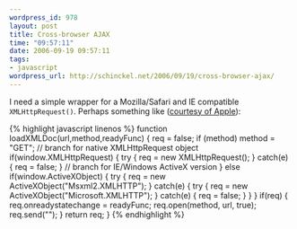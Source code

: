 ```yaml
--- 
wordpress_id: 978
layout: post
title: Cross-browser AJAX
time: "09:57:11"
date: 2006-09-19 09:57:11
tags: 
- javascript
wordpress_url: http://schinckel.net/2006/09/19/cross-browser-ajax/
---
```

I need a simple wrapper for a Mozilla/Safari and IE compatible `XMLHttpRequest()`. Perhaps something like ([courtesy of Apple][1]): 
    
    
{% highlight javascript linenos %}
    function loadXMLDoc(url,method,readyFunc) {
        req = false;
        if (method) method = "GET";
        // branch for native XMLHttpRequest object
        if(window.XMLHttpRequest) {
            try {
                req = new XMLHttpRequest();
            } catch(e) {
                req = false;
            }
        // branch for IE/Windows ActiveX version
        } else if(window.ActiveXObject) {
            try {
                req = new ActiveXObject("Msxml2.XMLHTTP");
            } catch(e) {
                try {
                    req = new ActiveXObject("Microsoft.XMLHTTP");
                } catch(e) {
                    req = false;
                }
            }
        }
        if(req) {
            req.onreadystatechange = readyFunc;
            req.open(method, url, true);
            req.send("");
        }
        return req;
    }
{% endhighlight %}
    

   [1]: http://developer.apple.com/internet/webcontent/xmlhttpreq.html

